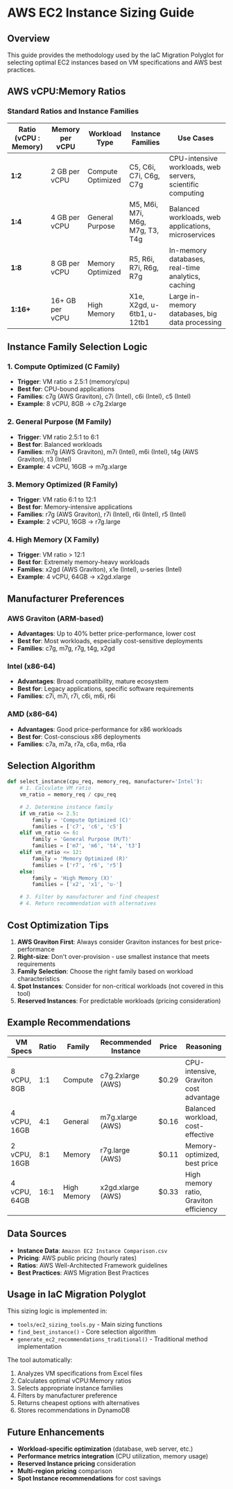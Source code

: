 # AWS EC2 Instance Sizing Guide

## Overview
This guide provides the methodology used by the IaC Migration Polyglot for selecting optimal EC2 instances based on VM specifications and AWS best practices.

## AWS vCPU:Memory Ratios

### Standard Ratios and Instance Families

| Ratio (vCPU : Memory) | Memory per vCPU | Workload Type | Instance Families | Use Cases |
|----------------------|-----------------|---------------|-------------------|-----------|
| **1:2** | 2 GB per vCPU | Compute Optimized | C5, C6i, C7i, C6g, C7g | CPU-intensive workloads, web servers, scientific computing |
| **1:4** | 4 GB per vCPU | General Purpose | M5, M6i, M7i, M6g, M7g, T3, T4g | Balanced workloads, web applications, microservices |
| **1:8** | 8 GB per vCPU | Memory Optimized | R5, R6i, R7i, R6g, R7g | In-memory databases, real-time analytics, caching |
| **1:16+** | 16+ GB per vCPU | High Memory | X1e, X2gd, u-6tb1, u-12tb1 | Large in-memory databases, big data processing |

## Instance Family Selection Logic

### 1. Compute Optimized (C Family)
- **Trigger**: VM ratio ≤ 2.5:1 (memory/cpu)
- **Best for**: CPU-bound applications
- **Families**: c7g (AWS Graviton), c7i (Intel), c6i (Intel), c5 (Intel)
- **Example**: 8 vCPU, 8GB → c7g.2xlarge

### 2. General Purpose (M Family)
- **Trigger**: VM ratio 2.5:1 to 6:1
- **Best for**: Balanced workloads
- **Families**: m7g (AWS Graviton), m7i (Intel), m6i (Intel), t4g (AWS Graviton), t3 (Intel)
- **Example**: 4 vCPU, 16GB → m7g.xlarge

### 3. Memory Optimized (R Family)
- **Trigger**: VM ratio 6:1 to 12:1
- **Best for**: Memory-intensive applications
- **Families**: r7g (AWS Graviton), r7i (Intel), r6i (Intel), r5 (Intel)
- **Example**: 2 vCPU, 16GB → r7g.large

### 4. High Memory (X Family)
- **Trigger**: VM ratio > 12:1
- **Best for**: Extremely memory-heavy workloads
- **Families**: x2gd (AWS Graviton), x1e (Intel), u-series (Intel)
- **Example**: 4 vCPU, 64GB → x2gd.xlarge

## Manufacturer Preferences

### AWS Graviton (ARM-based)
- **Advantages**: Up to 40% better price-performance, lower cost
- **Best for**: Most workloads, especially cost-sensitive deployments
- **Families**: c7g, m7g, r7g, t4g, x2gd

### Intel (x86-64)
- **Advantages**: Broad compatibility, mature ecosystem
- **Best for**: Legacy applications, specific software requirements
- **Families**: c7i, m7i, r7i, c6i, m6i, r6i

### AMD (x86-64)
- **Advantages**: Good price-performance for x86 workloads
- **Best for**: Cost-conscious x86 deployments
- **Families**: c7a, m7a, r7a, c6a, m6a, r6a

## Selection Algorithm

```python
def select_instance(cpu_req, memory_req, manufacturer='Intel'):
    # 1. Calculate VM ratio
    vm_ratio = memory_req / cpu_req

    # 2. Determine instance family
    if vm_ratio <= 2.5:
        family = 'Compute Optimized (C)'
        families = ['c7', 'c6', 'c5']
    elif vm_ratio <= 6:
        family = 'General Purpose (M/T)'
        families = ['m7', 'm6', 't4', 't3']
    elif vm_ratio <= 12:
        family = 'Memory Optimized (R)'
        families = ['r7', 'r6', 'r5']
    else:
        family = 'High Memory (X)'
        families = ['x2', 'x1', 'u-']

    # 3. Filter by manufacturer and find cheapest
    # 4. Return recommendation with alternatives
```

## Cost Optimization Tips

1. **AWS Graviton First**: Always consider Graviton instances for best price-performance
2. **Right-size**: Don't over-provision - use smallest instance that meets requirements
3. **Family Selection**: Choose the right family based on workload characteristics
4. **Spot Instances**: Consider for non-critical workloads (not covered in this tool)
5. **Reserved Instances**: For predictable workloads (pricing consideration)

## Example Recommendations

| VM Specs | Ratio | Family | Recommended Instance | Price | Reasoning |
|----------|-------|--------|---------------------|-------|-----------|
| 8 vCPU, 8GB | 1:1 | Compute | c7g.2xlarge (AWS) | $0.29 | CPU-intensive, Graviton cost advantage |
| 4 vCPU, 16GB | 4:1 | General | m7g.xlarge (AWS) | $0.16 | Balanced workload, cost-effective |
| 2 vCPU, 16GB | 8:1 | Memory | r7g.large (AWS) | $0.11 | Memory-optimized, best price |
| 4 vCPU, 64GB | 16:1 | High Memory | x2gd.xlarge (AWS) | $0.33 | High memory ratio, Graviton efficiency |

## Data Sources

- **Instance Data**: `Amazon EC2 Instance Comparison.csv`
- **Pricing**: AWS public pricing (hourly rates)
- **Ratios**: AWS Well-Architected Framework guidelines
- **Best Practices**: AWS Migration Best Practices

## Usage in IaC Migration Polyglot

This sizing logic is implemented in:
- `tools/ec2_sizing_tools.py` - Main sizing functions
- `find_best_instance()` - Core selection algorithm
- `generate_ec2_recommendations_traditional()` - Traditional method implementation

The tool automatically:
1. Analyzes VM specifications from Excel files
2. Calculates optimal vCPU:Memory ratios
3. Selects appropriate instance families
4. Filters by manufacturer preference
5. Returns cheapest options with alternatives
6. Stores recommendations in DynamoDB

## Future Enhancements

- **Workload-specific optimization** (database, web server, etc.)
- **Performance metrics integration** (CPU utilization, memory usage)
- **Reserved Instance pricing** consideration
- **Multi-region pricing** comparison
- **Spot Instance recommendations** for cost savings
